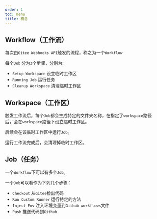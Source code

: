 ```yaml
---
order: 1
toc: menu
title: 概念
---
```


## Workflow（工作流）

每次由`Gitee Webhooks API`触发的流程，称之为一个`Workflow`

每个`Job` 分为`3`个步骤，分别为:

-   `Setup Workspace` 设立临时工作区
-   `Running Job` 运行任务
-   `Cleanup Workspace` 清理临时工作区

## Workspace（工作区）

触发工作流后，每个`Job`都会生成特定的文件夹名称，在指定了`workspace`路径后，会在`workspace`路径下设立临时工作区。

后续会在该临时工作区中运行`Job`。

运行工作流完成后，会清理掉临时工作区。

## Job（任务）

一个`Workflow`下可以有多个`Job`。

一个`Job`可以看作为下列几个步骤：

-   `Checkout` 从`Gitee`检出代码
-   `Run Custom Runner` 运行特定的方法
-   `Inject Env` 注入环境变量到`Github workflows`文件
-   `Push` 推送代码到`Github`
